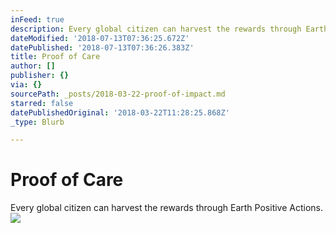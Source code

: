 ```yaml
---
inFeed: true
description: Every global citizen can harvest the rewards through Earth Positive Actions.
dateModified: '2018-07-13T07:36:25.672Z'
datePublished: '2018-07-13T07:36:26.383Z'
title: Proof of Care
author: []
publisher: {}
via: {}
sourcePath: _posts/2018-03-22-proof-of-impact.md
starred: false
datePublishedOriginal: '2018-03-22T11:28:25.868Z'
_type: Blurb

---
```

# Proof of Care

Every global citizen can harvest the rewards through Earth Positive Actions.
![](https://the-grid-user-content.s3-us-west-2.amazonaws.com/abbbfd53-f90d-463c-ac5c-d0c61b72d75e.jpg)